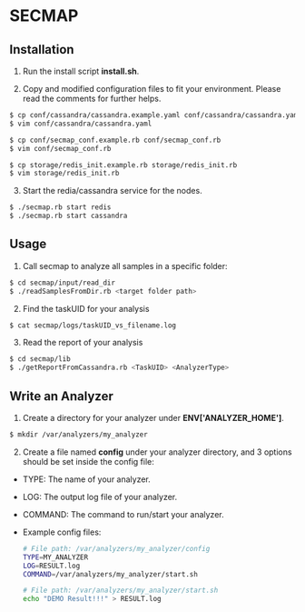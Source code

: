 # SECMAP

## Installation

1. Run the install script __install.sh__.

2. Copy and modified configuration files to fit your environment. Please read the comments for further helps.

  ```bash
  $ cp conf/cassandra/cassandra.example.yaml conf/cassandra/cassandra.yaml
  $ vim conf/cassandra/cassandra.yaml

  $ cp conf/secmap_conf.example.rb conf/secmap_conf.rb
  $ vim conf/secmap_conf.rb

  $ cp storage/redis_init.example.rb storage/redis_init.rb
  $ vim storage/redis_init.rb
  ```

3. Start the redia/cassandra service for the nodes.

  ```bash
  $ ./secmap.rb start redis
  $ ./secmap.rb start cassandra
  ```

## Usage

1. Call secmap to analyze all samples in a specific folder:

  ```bash
  $ cd secmap/input/read_dir
  $ ./readSamplesFromDir.rb <target folder path>
  ```

2. Find the taskUID for your analysis

  ```bash
  $ cat secmap/logs/taskUID_vs_filename.log
  ```

3. Read the report of your analysis

  ```bash
  $ cd secmap/lib
  $ ./getReportFromCassandra.rb <TaskUID> <AnalyzerType>
  ```

## Write an Analyzer

1. Create a directory for your analyzer under __ENV['ANALYZER_HOME']__.

  ```bash
  $ mkdir /var/analyzers/my_analyzer
  ```

2. Create a file named __config__ under your analyzer directory, and 3 options should be set inside the config file:

  - TYPE: The name of your analyzer.

  - LOG: The output log file of your analyzer.

  - COMMAND: The command to run/start your analyzer.


- Example config files:

  ```bash
  # File path: /var/analyzers/my_analyzer/config
  TYPE=MY_ANALYZER
  LOG=RESULT.log
  COMMAND=/var/analyzers/my_analyzer/start.sh
  ```

  ```bash
  # File path: /var/analyzers/my_analyzer/start.sh
  echo "DEMO Result!!!" > RESULT.log
  ```
